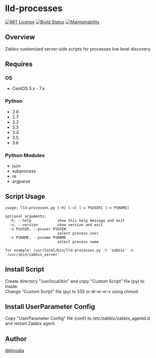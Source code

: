 # lld-processes
[![MIT License](http://img.shields.io/badge/license-MIT-blue.svg?style=flat)](https://github.com/bloodia/Zabbix-LLD-Processes/blob/master/LICENSE)
[![Build Status](https://travis-ci.org/bloodia/Zabbix-LLD-Processes.svg?branch=master)](https://travis-ci.org/bloodia/Zabbix-LLD-Processes)
[![Maintainability](https://api.codeclimate.com/v1/badges/4b8ca06b13b07c0f7e18/maintainability)](https://codeclimate.com/github/bloodia/Zabbix-LLD-Processes/maintainability)

## Overview
Zabbix customized server-side scripts for processes low level discovery.

## Requires
### OS
- CentOS 5.x - 7.x

### Python
- 2.6
- 2.7
- 3.2
- 3.3
- 3.4
- 3.5
- 3.6

### Python Modules
- json
- subprocess
- re
- argparse

## Script Usage
```
usage: lld-processes.py [-h] [-v] [-u PSUSER] [-n PSNAME]

optional arguments:
  -h, --help            show this help message and exit
  -v, --version         show version and exit
  -u PSUSER, --psuser PSUSER
                        select process user
  -n PSNAME, --psname PSNAME
                        select process name

for example: /usr/local/bin/lld-processes.py -t 'zabbix' -n '/usr/sbin/zabbix_server'
```

## Install Script
Create directory "/usr/local/bin" and copy "Custom Script" file (py) to inside.  
Change "Custom Script" file (py) to 555 or dr-xr-xr-x using chmod.  

## Install UserParameter Config
Copy "UserParameter Config" file (conf) to /etc/zabbix/zabbix_agentd.d and restart Zabbix agent.  

## Author
[@bloodia](https://twitter.com/bloodiadotnet)
